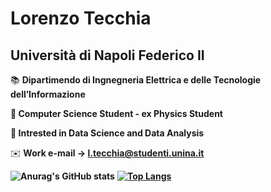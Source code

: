 # Lorenzo Tecchia

## Università di Napoli Federico II

📚 **Dipartimendo di Ingnegneria Elettrica e delle Tecnologie dell’Informazione**

**📕 Computer Science Student - ex Physics Student**

**📗 Intrested in Data Science and Data Analysis**

✉️ **Work e-mail → l.tecchia@studenti.unina.it**



**![Anurag's GitHub stats](https://github-readme-stats.vercel.app/api?username=lorenzotecchia&count_private=true)**
**[![Top Langs](https://github-readme-stats.vercel.app/api/top-langs/?username=lorenzotecchia&layout=compact&PATH_1=token_intelligente)](https://github.com/lorenzotecchia/github-readme-stats)**

